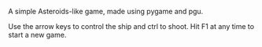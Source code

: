 A simple Asteroids-like game, made using pygame and pgu.

Use the arrow keys to control the ship and ctrl to shoot. Hit F1 at any time to start a new game.
